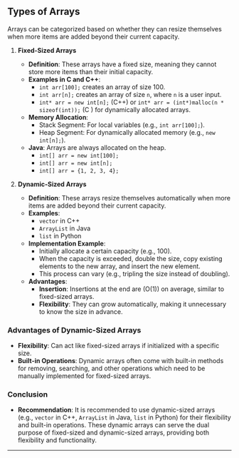 ## Types of Arrays
Arrays can be categorized based on whether they can resize themselves when more items are added beyond their current capacity. 

1. **Fixed-Sized Arrays**
   - **Definition**: These arrays have a fixed size, meaning they cannot store more items than their initial capacity.
   - **Examples in C and C++**:
     - `int arr[100];` creates an array of size 100.
     - `int arr[n];` creates an array of size `n`, where `n` is a user input.
     - `int* arr = new int[n];` (C++) or `int* arr = (int*)malloc(n * sizeof(int));` (C ) for dynamically allocated arrays.
   - **Memory Allocation**:
     - Stack Segment: For local variables (e.g., `int arr[100];`).
     - Heap Segment: For dynamically allocated memory (e.g., `new int[n];`).
   - **Java**: Arrays are always allocated on the heap.
     - `int[] arr = new int[100];`
     - `int[] arr = new int[n];`
     - `int[] arr = {1, 2, 3, 4};`

2. **Dynamic-Sized Arrays**
   - **Definition**: These arrays resize themselves automatically when more items are added beyond their current capacity.
   - **Examples**:
     - `vector` in C++
     - `ArrayList` in Java
     - `list` in Python
   - **Implementation Example**: 
     - Initially allocate a certain capacity (e.g., 100).
     - When the capacity is exceeded, double the size, copy existing elements to the new array, and insert the new element.
     - This process can vary (e.g., tripling the size instead of doubling).
   - **Advantages**:
     - **Insertion**: Insertions at the end are \(O(1)\) on average, similar to fixed-sized arrays.
     - **Flexibility**: They can grow automatically, making it unnecessary to know the size in advance.

### Advantages of Dynamic-Sized Arrays
- **Flexibility**: Can act like fixed-sized arrays if initialized with a specific size.
- **Built-in Operations**: Dynamic arrays often come with built-in methods for removing, searching, and other operations which need to be manually implemented for fixed-sized arrays.

### Conclusion
- **Recommendation**: It is recommended to use dynamic-sized arrays (e.g., `vector` in C++, `ArrayList` in Java, `list` in Python) for their flexibility and built-in operations. These dynamic arrays can serve the dual purpose of fixed-sized and dynamic-sized arrays, providing both flexibility and functionality.

---